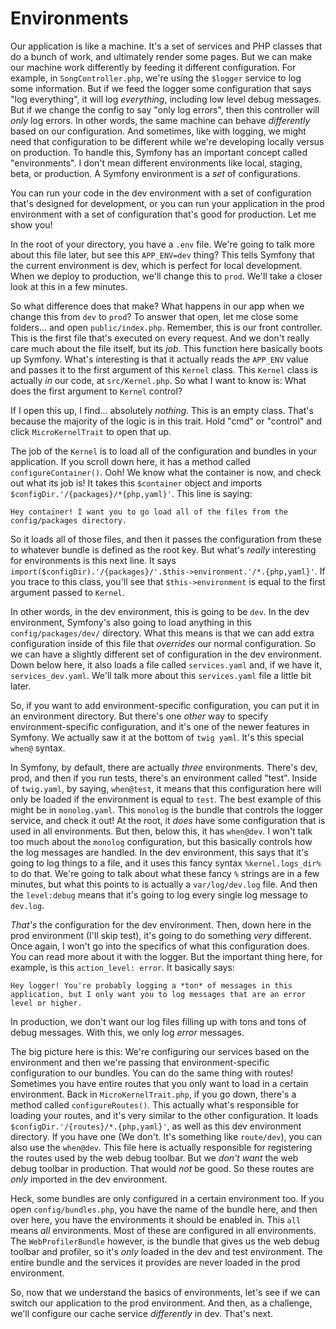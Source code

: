 # Environments

Our application is like a machine. It's a set of services and PHP classes that do a bunch of work, and ultimately render some pages. But we can make our machine work differently by feeding it different configuration. For example, in `SongController.php`, we're using the `$logger` service to log some information. But if we feed the logger some configuration that says "log everything", it will log *everything*, including low level debug messages. But if we change the config to say "only log errors", then this controller will *only* log errors. In other words, the same machine can behave *differently* based on our configuration. And sometimes, like with logging, we might need that configuration to be different while we're developing locally versus on production. To handle this, Symfony has an important concept called "environments". I don't mean different environments like local, staging, beta, or production. A Symfony environment is a *set* of configurations.

You can run your code in the dev environment with a set of configuration that's designed for development, or you can run your application in the prod environment with a set of configuration that's good for production. Let me show you!

In the root of your directory, you have a `.env` file. We're going to talk more about this file later, but see this `APP_ENV=dev` thing? This tells Symfony that the current environment is dev, which is perfect for local development. When we deploy to production, we'll change this to `prod`. We'll take a closer look at this in a few minutes.

So what difference does that make? What happens in our app when we change this from `dev` to `prod`? To answer that open, let me close some folders... and open `public/index.php`. Remember, this is our front controller. This is the first file that's executed on every request. And we don't really care much about the file itself, but its *job*. This function here basically boots up Symfony. What's interesting is that it actually reads the `APP_ENV` value and passes it to the first argument of this `Kernel` class. This `Kernel` class is actually *in* our code, at `src/Kernel.php`. So what I want to know is: What does the first argument to `Kernel` control?

If I open this up, I find... absolutely *nothing*. This is an empty class. That's because the majority of the logic is in this trait. Hold "cmd" or "control" and click `MicroKernelTrait` to open that up.

The job of the `Kernel` is to load all of the configuration and bundles in your application. If you scroll down here, it has a method called `configureContainer()`. Ooh! We know what the container is now, and check out what its job is! It takes this `$container` object and imports `$configDir.'/{packages}/*{php,yaml}'`. This line is saying:

`Hey container! I want you to go load all of the
files from the config/packages directory.`

So it loads all of those files, and then it passes the configuration from these to whatever bundle is defined as the root key. But what's *really* interesting for environments is this next line. It says `import($configDir).'/{packages}/'.$this->environment.'/*.{php,yaml}'`. If you trace to this class, you'll see that `$this->environment` is equal to the first argument passed to `Kernel`.

In other words, in the dev environment, this is going to be `dev`. In the dev environment, Symfony's also going to load anything in this `config/packages/dev/` directory. What this means is that we can add extra configuration inside of this file that *overrides* our normal configuration. So we can have a slightly different set of configuration in the dev environment. Down below here, it also loads a file called `services.yaml` and, if we have it, `services_dev.yaml`. We'll talk more about this `services.yaml` file a little bit later.

So, if you want to add environment-specific configuration, you can put it in an environment directory. But there's one *other* way to specify environment-specific configuration, and it's one of the newer features in Symfony. We actually saw it at the bottom of `twig yaml`. It's this special `when@` syntax.

In Symfony, by default, there are actually *three* environments. There's dev, prod, and then if you run tests, there's an environment called "test". Inside of `twig.yaml`, by saying, `when@test`, it means that this configuration here will only be loaded if the environment is equal to `test`. The best example of this might be in `monolog.yaml`. This `monolog` is the bundle that controls the logger service, and check it out! At the root, it *does* have some configuration that is used in all environments. But then, below this, it has `when@dev`. I won't talk too much about the `monolog` configuration, but this basically controls how the log messages are handled. In the dev environment, this says that it's going to log things to a file, and it uses this fancy syntax `%kernel.logs_dir%` to do that. We're going to talk about what these fancy `%` strings are in a few minutes, but what this points to is actually a `var/log/dev.log` file. And then the `level:debug` means that it's going to log every single log message to `dev.log`.

*That's* the configuration for the dev environment. Then, down here in the prod environment (I'll skip test), it's going to do something *very* different. Once again, I won't go into the specifics of what this configuration does. You can read more about it with the logger. But the important thing here, for example, is this `action_level: error`. It basically says:

`Hey logger! You're probably logging a *ton* of
messages in this application, but I only want you
to log messages that are an error level or higher.`

In production, we don't want our log files filling up with tons and tons of debug messages. With this, we only log *error* messages.

The big picture here is this: We're configuring our services based on the environment and then we're passing that environment-specific configuration to our bundles. You can do the same thing with routes! Sometimes you have entire routes that you only want to load in a certain environment. Back in `MicroKernelTrait.php`, if you go down, there's a method called `configureRoutes()`. This actually what's responsible for loading your routes, and it's very similar to the other configuration. It loads `$configDir.'/{routes}/*.{php,yaml}'`, as well as this dev environment directory. If you have one (We don't. It's something like `route/dev`), you can also use the `when@dev`. This file here is actually responsible for registering the routes used by the web debug toolbar. But we *don't want* the web debug toolbar in production. That would *not* be good. So these routes are *only* imported in the dev environment.

Heck, some bundles are only configured in a certain environment too. If you open `config/bundles.php`, you have the name of the bundle here, and then over here, you have the environments it should be enabled in. This `all` means *all* environments. Most of these are configured in all environments. The `WebProfilerBundle` however, is the bundle that gives us the web debug toolbar and profiler, so it's *only* loaded in the dev and test environment. The entire bundle and the services it provides are never loaded in the prod environment.

So, now that we understand the basics of environments, let's see if we can switch our application to the prod environment. And then, as a challenge, we'll configure our cache service *differently* in dev. That's next.
